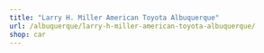 ```yaml
---
title: "Larry H. Miller American Toyota Albuquerque"
url: /albuquerque/larry-h-miller-american-toyota-albuquerque/
shop: car
---
```

